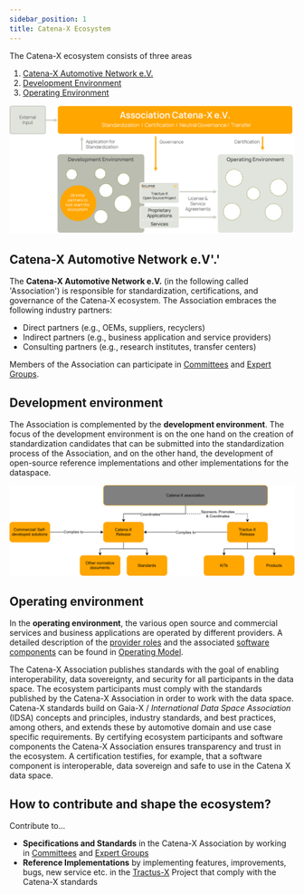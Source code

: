 ```yaml
---
sidebar_position: 1
title: Catena-X Ecosystem
---
```


The Catena-X ecosystem consists of three areas

1. [Catena-X Automotive Network e.V.](01-ecosystem.md#catena-x-automotive-network-ev)
2. [Development Environment](01-ecosystem.md#development-environment)
3. [Operating Environment](01-ecosystem.md#operating-environment)

![Catena-X Ecosystem](./assets/catena-x-ecosytem.png)

## Catena-X Automotive Network e.V'.'

The **Catena-X Automotive Network e.V.** (in the following called 'Association') is responsible for standardization, certifications, and governance of the Catena-X ecosystem. The Association embraces the following industry partners:

- Direct partners (e.g., OEMs, suppliers, recyclers)
- Indirect partners (e.g., business application and service providers)
- Consulting partners (e.g., research institutes, transfer centers)

Members of the Association can participate in [Committees](../02-organizational-structure/overview-roles/catena-x-roles.md#Committee) and [Expert Groups](../02-organizational-structure/overview-roles/catena-x-roles.md#expert-group).

## Development environment

The Association is complemented by the **development environment**. The focus of the development environment is on the one hand on the creation of standardization candidates that can be submitted into the standardization process of the Association, and on the other hand, the development of open-source reference implementations and other implementations for the dataspace.

![Catena-X Development environment](assets/cx-development-environment.drawio.svg)

## Operating environment

In the **operating environment**, the various open source and commercial services and business applications are operated by different providers. A detailed description of the [provider roles](/docs/next/operating-model/who-roles-in-the-catena-x-ecosystem/) and the associated [software components](/docs/next/operating-model/what-service-map/) can be found in [Operating Model](/docs/next/operating-model/why-introduction).

The Catena-X Association publishes standards with the goal of enabling interoperability, data sovereignty, and security for all participants in the data space. The ecosystem participants must comply with the standards published by the Catena-X Association in order to work with the data space. Catena-X standards build on Gaia-X / *International Data Space Association* (IDSA) concepts and principles, industry standards, and best practices, among others, and extends these by automotive domain and use case specific requirements. By certifying ecosystem participants and software components the Catena-X Association ensures transparency and trust in the ecosystem. A certification testifies, for example, that a software component is interoperable, data sovereign and safe to use in the Catena X data space.

## How to contribute and shape the ecosystem?

Contribute to...

- **Specifications and Standards** in the Catena-X Association by working in [Committees](../02-organizational-structure/overview-roles/catena-x-roles.md#Committee) and [Expert Groups](../02-organizational-structure/overview-roles/catena-x-roles.md#expert-group)
- **Reference Implementations** by implementing features, improvements, bugs, new service etc. in the [Tractus-X](https://eclipse-tractusx.github.io/) Project that comply with the Catena-X standards
